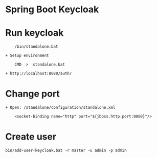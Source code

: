 # Spring Boot Keycloak

# Run keycloak 

		/bin/standalone.bat
	
	+ Setup environment 
	
		CMD  >	standalone.bat
			
	+ http://localhost:8080/auth/

# Change port

	+ Open: /standalone/configuration/standalone.xml
	
		<socket-binding name="http" port="${jboss.http.port:8080}"/>	

# Create user
	
	bin/add-user-keycloak.bat -r master -u admin -p admin



	